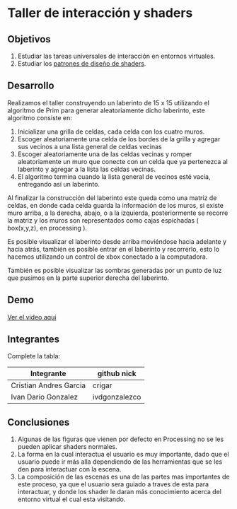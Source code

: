 # Taller de interacción y shaders

## Objetivos

1. Estudiar las tareas universales de interacción en entornos virtuales.
2. Estudiar los [patrones de diseño de shaders](http://visualcomputing.github.io/Shaders/#/4).

## Desarrollo

Realizamos el taller construyendo un laberinto de 15 x 15 utilizando el algoritmo de Prim para generar aleatoriamente dicho laberinto, este algoritmo consiste en: 
  1. Inicializar una grilla de celdas, cada celda con los cuatro muros.
  2. Escoger aleatoriamente una celda de los bordes de la grilla y agregar sus vecinos a una lista general de celdas vecinas
  3. Escoger aleatoriamente una de las celdas vecinas y romper aleatoriamente un muro que conecte con un celda que ya pertenezca al laberinto y agregar a la lista las celdas vecinas. 
  4. El algoritmo termina cuando la lista general de vecinos esté vacía, entregando así un laberinto. 
  
 Al finalizar la construcción del laberinto este queda como una matriz de celdas, en donde cada celda guarda la información de los muros, si existe muro arriba, a la derecha, abajo, o a la izquierda, posteriormente se recorre la matriz y los muros son representados como cajas espichadas ( box(x,y,z), en processing ). 

Es posible visualizar el laberinto desde arriba moviéndose hacia adelante y hacia atrás, también es posible entrar en el laberinto y recorrerlo, esto lo hacemos utilizando un control de xbox conectado a la computadora. 

También es posible visualizar las sombras generadas por un punto de luz que pusimos en la parte superior derecha del laberinto. 

## Demo

[Ver el video aquí](https://www.youtube.com/watch?v=fA15IZPK-Gw)

## Integrantes

Complete la tabla:

| Integrante | github nick |
|------------|-------------|
|Cristian Andres Garcia            | crigar             |
|Ivan Dario Gonzalez            | ivdgonzalezco             |


## Conclusiones 

1. Algunas de las figuras que vienen por defecto en Processing no se les pueden aplicar shaders normales.
2. La forma en la cual interactua el usuario es muy importante, dado que el usuario puede ir más alla dependiendo de las herramientas que se les den para interactuar con la escena.
3. La composición de las escenas es una de las partes mas importantes de este proceso, ya que el usuario sera guiado a traves de esta para interactuar, y donde los shader le daran más conocimiento acerca del entorno virtual el cual esta visitando.